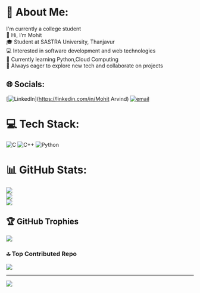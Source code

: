 # 💫 About Me:
I'm currently a college student<br>👋 Hi, I’m Mohit<br>🎓 Student at SASTRA University, Thanjavur<br>💻 Interested in software development and web technologies<br>🌱 Currently learning Python,Cloud Computing<br>🤝 Always eager to explore new tech and collaborate on projects


## 🌐 Socials:
[![LinkedIn](https://img.shields.io/badge/LinkedIn-%230077B5.svg?logo=linkedin&logoColor=white)](https://linkedin.com/in/Mohit Arvind) [![email](https://img.shields.io/badge/Email-D14836?logo=gmail&logoColor=white)](mailto:04mohit12@gmail.com) 

# 💻 Tech Stack:
![C](https://img.shields.io/badge/c-%2300599C.svg?style=for-the-badge&logo=c&logoColor=white) ![C++](https://img.shields.io/badge/c++-%2300599C.svg?style=for-the-badge&logo=c%2B%2B&logoColor=white) ![Python](https://img.shields.io/badge/python-3670A0?style=for-the-badge&logo=python&logoColor=ffdd54)
# 📊 GitHub Stats:
![](https://github-readme-stats.vercel.app/api?username=04mohit12&theme=rose_pine&hide_border=false&include_all_commits=false&count_private=false)<br/>
![](https://nirzak-streak-stats.vercel.app/?user=04mohit12&theme=rose_pine&hide_border=false)<br/>
![](https://github-readme-stats.vercel.app/api/top-langs/?username=04mohit12&theme=rose_pine&hide_border=false&include_all_commits=false&count_private=false&layout=compact)

## 🏆 GitHub Trophies
![](https://github-profile-trophy.vercel.app/?username=04mohit12&theme=radical&no-frame=false&no-bg=true&margin-w=4)

### 🔝 Top Contributed Repo
![](https://github-contributor-stats.vercel.app/api?username=04mohit12&limit=5&theme=dark&combine_all_yearly_contributions=true)

---
[![](https://visitcount.itsvg.in/api?id=04mohit12&icon=0&color=0)](https://visitcount.itsvg.in)

<!-- Proudly created with GPRM ( https://gprm.itsvg.in ) -->
